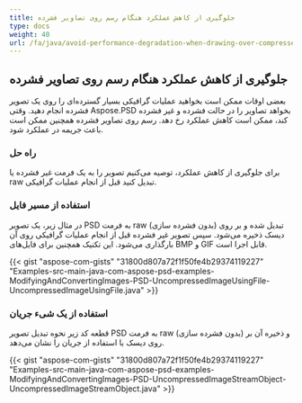 ```yaml
---
title: جلوگیری از کاهش عملکرد هنگام رسم روی تصاویر فشرده
type: docs
weight: 40
url: /fa/java/avoid-performance-degradation-when-drawing-over-compressed-images/
---
```


## **جلوگیری از کاهش عملکرد هنگام رسم روی تصاویر فشرده**
بعضی اوقات ممکن است بخواهید عملیات گرافیکی بسیار گسترده‌ای را روی یک تصویر فشرده انجام دهید. وقتی Aspose.PSD بخواهد تصاویر را در حالت فشرده و غیر فشرده کند، ممکن است کاهش عملکرد رخ دهد. رسم روی تصاویر فشرده همچنین ممکن است باعث جریمه در عملکرد شود.
### **راه حل**
برای جلوگیری از کاهش عملکرد، توصیه می‌کنیم تصویر را به یک فرمت غیر فشرده یا raw تبدیل کنید قبل از انجام عملیات گرافیکی.
### **استفاده از مسیر فایل**
در مثال زیر، یک تصویر PSD به فرمت raw (بدون فشرده سازی) تبدیل شده و بر روی دیسک ذخیره می‌شود. سپس تصویر غیر فشرده قبل از انجام عملیات گرافیکی روی آن بارگذاری می‌شود. این تکنیک همچنین برای فایل‌های BMP و GIF قابل اجرا است.



{{< gist "aspose-com-gists" "31800d807a72f1f50fe4b29374119227" "Examples-src-main-java-com-aspose-psd-examples-ModifyingAndConvertingImages-PSD-UncompressedImageUsingFile-UncompressedImageUsingFile.java" >}}
### **استفاده از یک شیء جریان**
قطعه کد زیر نحوه تبدیل تصویر PSD به فرمت raw (بدون فشرده سازی) و ذخیره آن بر روی دیسک با استفاده از جریان را نشان می‌دهد.



{{< gist "aspose-com-gists" "31800d807a72f1f50fe4b29374119227" "Examples-src-main-java-com-aspose-psd-examples-ModifyingAndConvertingImages-PSD-UncompressedImageStreamObject-UncompressedImageStreamObject.java" >}}
